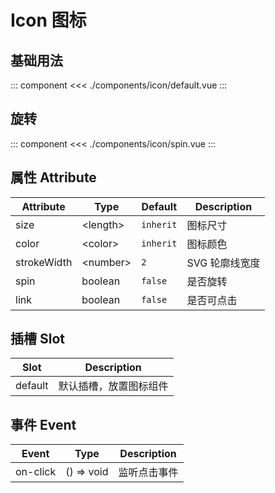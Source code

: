 # Icon 图标

## 基础用法

::: component <IconDefault/>
<<< ./components/icon/default.vue
:::

## 旋转

::: component <IconSpin/>
<<< ./components/icon/spin.vue
:::

## 属性 Attribute

| Attribute   | Type       | Default   | Description   |
|-------------|------------|-----------|---------------|
| size        | \<length\> | `inherit` | 图标尺寸       |
| color       | \<color\>  | `inherit` | 图标颜色       |
| strokeWidth | \<number\> | `2`       | SVG 轮廓线宽度 |
| spin        | boolean    | `false`   | 是否旋转       |
| link        | boolean    | `false`   | 是否可点击     |

## 插槽 Slot

| Slot    | Description        |
|---------|--------------------|
| default | 默认插槽，放置图标组件 |

## 事件 Event

| Event    | Type          | Description |
|----------|---------------|-------------|
| on-click | () => void    | 监听点击事件  |
